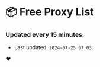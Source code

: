 # :package: Free Proxy List
### Updated every 15 minutes.

- Last updated: `2024-07-25 07:03`

:heart:
